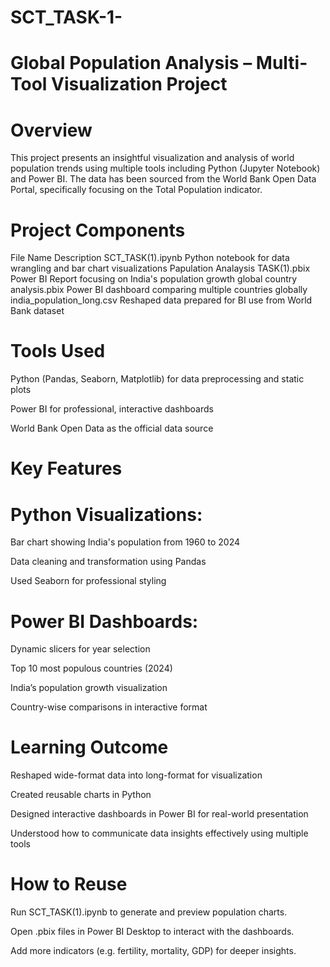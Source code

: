 # SCT_TASK-1-
# Global Population Analysis – Multi-Tool Visualization Project
# Overview
This project presents an insightful visualization and analysis of world population trends using multiple tools including Python (Jupyter Notebook) and Power BI. The data has been sourced from the World Bank Open Data Portal, specifically focusing on the Total Population indicator.
# Project Components
File Name	Description
SCT_TASK(1).ipynb	Python notebook for data wrangling and bar chart visualizations
Papulation Analaysis TASK(1).pbix	Power BI Report focusing on India's population growth
global country analysis.pbix	Power BI dashboard comparing multiple countries globally
india_population_long.csv	Reshaped data prepared for BI use from World Bank dataset

# Tools Used
Python (Pandas, Seaborn, Matplotlib) for data preprocessing and static plots

Power BI for professional, interactive dashboards

World Bank Open Data as the official data source

# Key Features
# Python Visualizations:
Bar chart showing India's population from 1960 to 2024

Data cleaning and transformation using Pandas

Used Seaborn for professional styling

# Power BI Dashboards:
Dynamic slicers for year selection

Top 10 most populous countries (2024)

India’s population growth visualization

Country-wise comparisons in interactive format

# Learning Outcome
Reshaped wide-format data into long-format for visualization

Created reusable charts in Python

Designed interactive dashboards in Power BI for real-world presentation

Understood how to communicate data insights effectively using multiple tools

# How to Reuse
Run SCT_TASK(1).ipynb to generate and preview population charts.

Open .pbix files in Power BI Desktop to interact with the dashboards.

Add more indicators (e.g. fertility, mortality, GDP) for deeper insights.
